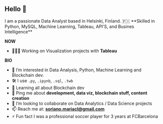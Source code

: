 <h2>Hello 👋</h2>
I am a passionate Data Analyst based in Helsinki, Finland. 🇫🇮 **Skilled in Python, MySQL, Machine Learning, Tableau, API'S, and Busines Intelligence**


**NOW**
- 👩🏽‍💻 Working on Visualization projects with **Tableau**

**BIO**
- 👀 I’m interested in Data Analysis, Python, Machine Learning and Blockchain dev.
- 🛠 I use ```.py```, ```.ipynb```, ```.sql```, ```.twb```
- 🌱 Learning all about Blockchain dev
- 💬 Ping me about **development, data viz, blockchain stuff, content creation**
- 🤝 I’m looking to collaborate on Data Analytics / Data Science projects
- 📫 Reach me at: **soriano.mariacl@gmail.com**
- ⚡ Fun fact I was a professional soccer player for 3 years at FCBarcelona
